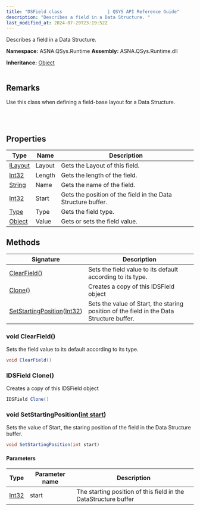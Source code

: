 ```yaml
---
title: "DSField class                 | QSYS API Reference Guide"
description: "Describes a field in a Data Structure. "
last_modified_at: 2024-07-29T23:19:52Z
---
```


Describes a field in a Data Structure.

**Namespace:** ASNA.QSys.Runtime
**Assembly:** ASNA.QSys.Runtime.dll

**Inheritance:** [Object](https://docs.microsoft.com/en-us/dotnet/api/system.object)
<br>
<br>

## Remarks
Use this class when defining a field-base layout for a Data Structure.

<br>
<br>

## Properties

| Type | Name | Description
| --- | --- | --- 
| [ILayout](/reference/runtime/qsys-runtime/i-layout.html) | Layout | Gets the Layout of this field. |
| [Int32](https://learn.microsoft.com/en-us/dotnet/csharp/language-reference/builtin-types/integral-numeric-types) | Length | Gets the length of the field. |
| [String](https://learn.microsoft.com/en-us/dotnet/api/system.string?view=net-8.0) | Name | Gets the name of the field. |
| [Int32](https://learn.microsoft.com/en-us/dotnet/csharp/language-reference/builtin-types/integral-numeric-types) | Start | Gets the position of the field in the Data Structure buffer. |
| [Type](https://docs.microsoft.com/en-us/dotnet/api/system.type) | Type | Gets the field type. |
| [Object](https://docs.microsoft.com/en-us/dotnet/api/system.object) | Value | Gets or sets the field value. |

## Methods

| Signature | Description |
| --- | --- |
| [ClearField()](#void-clearfield) | Sets the field value to its default according to its type.
| [Clone()](#idsfield-clone) | Creates a copy of this IDSField object
| [SetStartingPosition](#void-setstartingpositionint-start)([Int32](https://docs.microsoft.com/en-us/dotnet/api/system.int32)) | Sets the value of Start, the staring position of the field in the Data Structure buffer.

### void ClearField()

Sets the field value to its default according to its type.

```cs
void ClearField()
```

### IDSField Clone()

Creates a copy of this IDSField object

```cs
IDSField Clone()
```

### void SetStartingPosition([int start](https://learn.microsoft.com/en-us/dotnet/csharp/language-reference/builtin-types/integral-numeric-types))

Sets the value of Start, the staring position of the field in the Data Structure buffer.

```cs
void SetStartingPosition(int start)
```

#### Parameters

| Type | Parameter name | Description
| --- | --- | ---
| [Int32](https://docs.microsoft.com/en-us/dotnet/api/system.int32) | start | The starting position of this field in the DataStructure buffer
